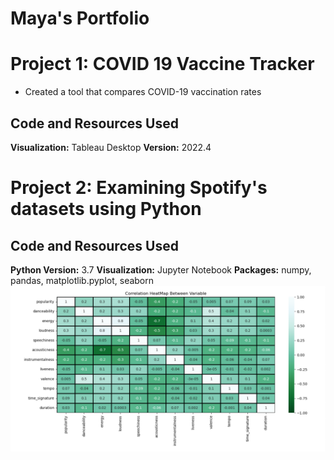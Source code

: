 # Maya's Portfolio

# Project 1: COVID 19 Vaccine Tracker
* Created a tool that compares COVID-19 vaccination rates
## Code and Resources Used
**Visualization:** Tableau Desktop
**Version:** 2022.4

# Project 2: Examining Spotify's datasets using Python
## Code and Resources Used
**Python Version:** 3.7
**Visualization:** Jupyter Notebook
**Packages:** numpy, pandas, matplotlib.pyplot, seaborn
	![heat map](images/heat_map.png)
